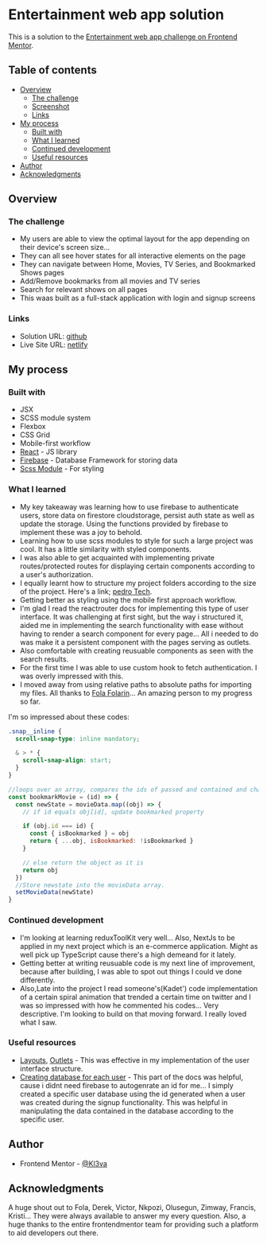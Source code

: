 # Entertainment web app solution

This is a solution to the [Entertainment web app challenge on Frontend Mentor](https://www.frontendmentor.io/challenges/entertainment-web-app-J-UhgAW1X).

## Table of contents

- [Overview](#overview)
  - [The challenge](#the-challenge)
  - [Screenshot](#screenshot)
  - [Links](#links)
- [My process](#my-process)
  - [Built with](#built-with)
  - [What I learned](#what-i-learned)
  - [Continued development](#continued-development)
  - [Useful resources](#useful-resources)
- [Author](#author)
- [Acknowledgments](#acknowledgments)

## Overview

### The challenge

- My users are able to view the optimal layout for the app depending on their device's screen size...
- They can all see hover states for all interactive elements on the page
- They can navigate between Home, Movies, TV Series, and Bookmarked Shows pages
- Add/Remove bookmarks from all movies and TV series
- Search for relevant shows on all pages
- This waas built as a full-stack application with login and signup screens

### Links

- Solution URL: [github](https://github.com/Kl3va/Entertainment-web-app)
- Live Site URL: [netlify](https://entertainment-mini-app.netlify.app/)

## My process

### Built with

- JSX
- SCSS module system
- Flexbox
- CSS Grid
- Mobile-first workflow
- [React](https://reactjs.org/) - JS library
- [Firebase](https://firebase.google.com/) - Database Framework for storing data
- [Scss Module](https://sass-lang.com) - For styling

### What I learned

- My key takeaway was learning how to use firebase to authenticate users, store data on firestore cloudstorage, persist auth state as well as update the storage. Using the functions provided by firebase to implement these was a joy to behold.
- Learning how to use scss modules to style for such a large project was cool. It has a little similarity with styled components.
- I was also able to get acquainted with implementing private routes/protected routes for displaying certain components according to a user's authorization.
- I equally learnt how to structure my project folders according to the size of the project. Here's a link; [pedro Tech](https://www.youtube.com/watch?v=XEO3mFvrDx0&t=702s).
- Getting better as styling using the mobile first approach workflow.
- I'm glad I read the reactrouter docs for implementing this type of user interface. It was challenging at first sight, but the way i structured it, aided me in implementing the search functionality with ease without having to render a search component for every page... All i needed to do was make it a persistent component with the pages serving as outlets.
- Also comfortable with creating reusuable components as seen with the search results.
- For the first time I was able to use custom hook to fetch authentication. I was overly impressed with this.
- I moved away from using relative paths to absolute paths for importing my files. All thanks to [Fola Folarin](https://github.com/folathecoder)... An amazing person to my progress so far.

I'm so impressed about these codes:

```css
.snap__inline {
  scroll-snap-type: inline mandatory;

  & > * {
    scroll-snap-align: start;
  }
}
```

```js
//loops over an array, compares the ids of passed and contained and changes the value of bookmarked prop
const bookmarkMovie = (id) => {
  const newState = movieData.map((obj) => {
    // if id equals obj[id], update bookmarked property

    if (obj.id === id) {
      const { isBookmarked } = obj
      return { ...obj, isBookmarked: !isBookmarked }
    }

    // else return the object as it is
    return obj
  })
  //Store newstate into the movieData array.
  setMovieData(newState)
}
```

### Continued development

- I'm looking at learning reduxToolKit very well... Also, NextJs to be applied in my next project which is an e-commerce application. Might as well pick up TypeScript cause there's a high demeand for it lately.
- Getting better at writing reusuable code is my next line of improvement, because after building, I was able to spot out things I could ve done differently.
- Also,Late into the project I read someone's(Kadet') code implementation of a certain spiral animation that trended a certain time on twitter and I was so impressed with how he commented his codes... Very descriptive. I'm looking to build on that moving forward. I really loved what I saw.

### Useful resources

- [Layouts](https://reactrouter.com/en/v6.3.0/getting-started/concepts#layout-routes), [Outlets](https://reactrouter.com/en/v6.3.0/getting-started/concepts#outlets) - This was effective in my implementation of the user interface structure.
- [Creating database for each user](https://firebase.google.com/docs/firestore/manage-data/add-data#add_a_document) - This part of the docs was helpful, cause i didnt need firebase to autogenrate an id for me... I simply created a specific user database using the id generated when a user was created during the signup functionality. This was helpful in manipulating the data contained in the database according to the specific user.

## Author

- Frontend Mentor - [@Kl3va](https://www.frontendmentor.io/profile/Kl3va)

## Acknowledgments

A huge shout out to Fola, Derek, Victor, Nkpozi, Olusegun, Zimway, Francis, Kristi... They were always available to answer my every question. Also, a huge thanks to the entire frontendmentor team for providing such a platform to aid developers out there.
